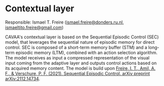 # Contextual layer

Responsible: Ismael T. Freire (ismael.freire@donders.ru.nl, ismaeltito.freire@gmail.com)

CAVAA's contextual layer is based on the Sequential Episodic Control (SEC) model, that leverages the sequential nature of episodic memory for direct control. SEC is composed of a short-term memory buffer (STM) and a long-term episodic memory (LTM), combined with an action selection algorithm. The model receives as input a compressed representation of the visual input coming from the adaptive layer and outputs control actions based on its acquired memory content.
The model is build upon [Freire, I. T., Amil, A. F., & Verschure, P. F. (2021). Sequential Episodic Control. arXiv preprint arXiv:2112.14734](https://arxiv.org/abs/2112.14734).
